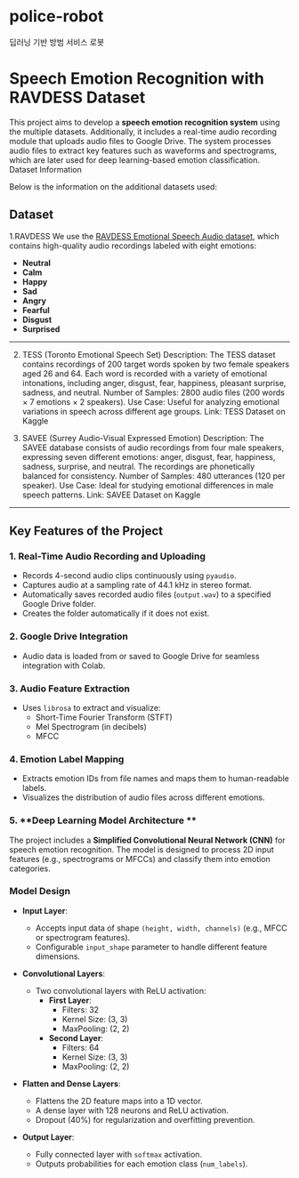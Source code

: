 # police-robot
딥러닝 기반 방범 서비스 로봇

# Speech Emotion Recognition with RAVDESS Dataset

This project aims to develop a **speech emotion recognition system** using the multiple datasets. Additionally, it includes a real-time audio recording module that uploads audio files to Google Drive. The system processes audio files to extract key features such as waveforms and spectrograms, which are later used for deep learning-based emotion classification.
Dataset Information

Below is the information on the additional datasets used:
## **Dataset**
1.RAVDESS
We use the [RAVDESS Emotional Speech Audio dataset](https://www.kaggle.com/datasets/uwrfkaggler/ravdess-emotional-speech-audio), which contains high-quality audio recordings labeled with eight emotions:
- **Neutral**
- **Calm**
- **Happy**
- **Sad**
- **Angry**
- **Fearful**
- **Disgust**
- **Surprised**

---

2. TESS (Toronto Emotional Speech Set)
Description: The TESS dataset contains recordings of 200 target words spoken by two female speakers aged 26 and 64. Each word is recorded with a variety of emotional intonations, including anger, disgust, fear, happiness, pleasant surprise, sadness, and neutral.
Number of Samples: 2800 audio files (200 words × 7 emotions × 2 speakers).
Use Case: Useful for analyzing emotional variations in speech across different age groups.
Link: TESS Dataset on Kaggle

3. SAVEE (Surrey Audio-Visual Expressed Emotion)
Description: The SAVEE database consists of audio recordings from four male speakers, expressing seven different emotions: anger, disgust, fear, happiness, sadness, surprise, and neutral. The recordings are phonetically balanced for consistency.
Number of Samples: 480 utterances (120 per speaker).
Use Case: Ideal for studying emotional differences in male speech patterns.
Link: SAVEE Dataset on Kaggle

---


## **Key Features of the Project**
### 1. **Real-Time Audio Recording and Uploading**
- Records 4-second audio clips continuously using `pyaudio`.
- Captures audio at a sampling rate of 44.1 kHz in stereo format.
- Automatically saves recorded audio files (`output.wav`) to a specified Google Drive folder.
- Creates the folder automatically if it does not exist.

### 2. **Google Drive Integration**
- Audio data is loaded from or saved to Google Drive for seamless integration with Colab.

### 3. **Audio Feature Extraction**
- Uses `librosa` to extract and visualize:
  - Short-Time Fourier Transform (STFT)
  - Mel Spectrogram (in decibels)
  - MFCC

### 4. **Emotion Label Mapping**
- Extracts emotion IDs from file names and maps them to human-readable labels.
- Visualizes the distribution of audio files across different emotions.

### 5. **Deep Learning Model Architecture **
The project includes a **Simplified Convolutional Neural Network (CNN)** for speech emotion recognition. The model is designed to process 2D input features (e.g., spectrograms or MFCCs) and classify them into emotion categories.

### **Model Design**
- **Input Layer**:
  - Accepts input data of shape `(height, width, channels)` (e.g., MFCC or spectrogram features).
  - Configurable `input_shape` parameter to handle different feature dimensions.

- **Convolutional Layers**:
  - Two convolutional layers with ReLU activation:
    - **First Layer**:
      - Filters: 32
      - Kernel Size: (3, 3)
      - MaxPooling: (2, 2)
    - **Second Layer**:
      - Filters: 64
      - Kernel Size: (3, 3)
      - MaxPooling: (2, 2)

- **Flatten and Dense Layers**:
  - Flattens the 2D feature maps into a 1D vector.
  - A dense layer with 128 neurons and ReLU activation.
  - Dropout (40%) for regularization and overfitting prevention.

- **Output Layer**:
  - Fully connected layer with `softmax` activation.
  - Outputs probabilities for each emotion class (`num_labels`).
